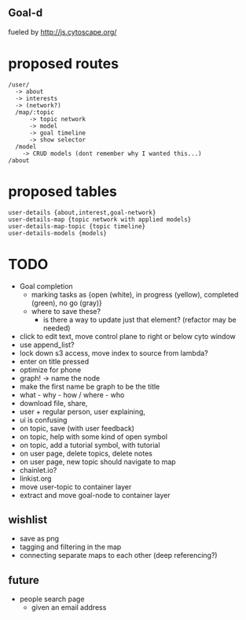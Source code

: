 ## Goal-d
fueled by http://js.cytoscape.org/

# proposed routes
```
/user/
  -> about
  -> interests
  -> (network?)
  /map/:topic
      -> topic network
      -> model
      -> goal timeline
      -> show selector
  /model
    -> CRUD models (dont remember why I wanted this...)
/about
```

# proposed tables
```
user-details {about,interest,goal-network}
user-details-map {topic network with applied models}
user-details-map-topic {topic timeline}
user-details-models {models}
```

# TODO
* Goal completion
    - marking tasks as {open (white), in progress (yellow), completed (green), no go (gray)}
    - where to save these?
        - is there a way to update just that element? (refactor may be needed)
* click to edit text, move control plane to right or below cyto window
* use append_list?
* lock down s3 access, move index to source from lambda?
* enter on title pressed
* optimize for phone
* graph! -> name the node
* make the first name be graph to be the title
* what - why - how / where - who
* download file, share, 
* user + regular person, user explaining, 
* ui is confusing
* on topic, save (with user feedback)
* on topic, help with some kind of open symbol
* on topic, add a tutorial symbol, with tutorial
* on user page, delete topics, delete notes
* on user page, new topic should navigate to map
* chainlet.io?
* linkist.org
* move user-topic to container layer
* extract and move goal-node to container layer

## wishlist
* save as png
* tagging and filtering in the map
* connecting separate maps to each other (deep referencing?)

## future
* people search page
  - given an email address

